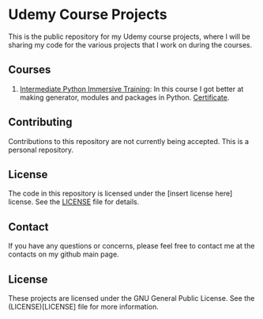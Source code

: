 # Udemy Course Projects

This is the public repository for my Udemy course projects, where I will be sharing my code for the various projects that I work on during the courses.

## Courses

1. [Intermediate Python Immersive Training](https://www.udemy.com/course/the-intermediate-python-training-boost-your-python-skills/): In this course I got better at making generator, modules and packages in Python. [Certificate](https://www.udemy.com/certificate/UC-e1276dba-4094-4244-827b-f7390872b305/).

## Contributing

Contributions to this repository are not currently being accepted. This is a personal repository.

## License

The code in this repository is licensed under the [insert license here] license. See the [LICENSE](LICENSE) file for details.

## Contact

If you have any questions or concerns, please feel free to contact me at the contacts on my github main page.

## License

These projects are licensed under the GNU General Public License. See the (LICENSE)[LICENSE] file for more information.

